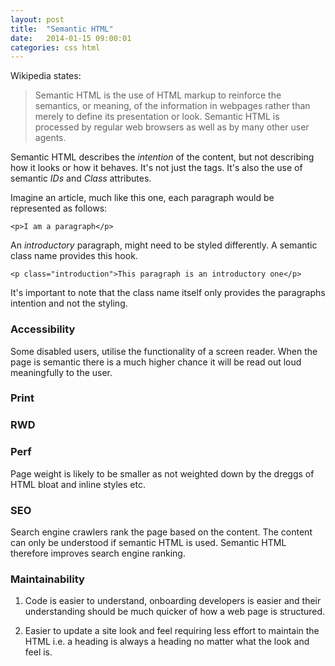 ```yaml
---
layout: post
title:  "Semantic HTML"
date:   2014-01-15 09:00:01
categories: css html
---
```


<!--

- explain the benefits
  - browsers without CSS
  - accessibility
  - responsive web design
  - Search engine optimisation
  - Maintainability
- conclusion 1) HTML is the foundation, ruining the foundation has fatal effects

-->

Wikipedia states:

> Semantic HTML is the use of HTML markup to reinforce the semantics, or meaning, of the information in webpages rather than merely to define its presentation or look. Semantic HTML is processed by regular web browsers as well as by many other user agents.

Semantic HTML describes the *intention* of the content, but not describing how it looks or how it behaves. It's not just the tags. It's also the use of semantic *IDs* and *Class* attributes.

Imagine an article, much like this one, each paragraph would be represented as follows:

	<p>I am a paragraph</p>

An *introductory* paragraph, might need to be styled differently. A semantic class name provides this hook.

	<p class="introduction">This paragraph is an introductory one</p>

It's important to note that the class name itself only provides the paragraphs intention and not the styling.

### Accessibility

Some disabled users, utilise the functionality of a screen reader. When the page is semantic there is a much higher chance it will be read out loud meaningfully to the user.

### Print

### RWD



### Perf

Page weight is likely to be smaller as not weighted down by the dreggs of HTML bloat and inline styles etc.

### SEO

Search engine crawlers rank the page based on the content. The content can only be understood if semantic HTML is used. Semantic HTML therefore improves search engine ranking.

### Maintainability

1. Code is easier to understand, onboarding developers is easier and their understanding should be much quicker of how a web page is structured.

2. Easier to update a site look and feel requiring less effort to maintain the HTML i.e. a heading is always a heading no matter what the look and feel is.




